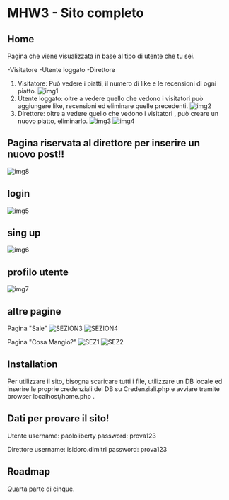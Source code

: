 # MHW3 - Sito completo

## Home
Pagina che viene visualizzata in base al tipo di utente che tu sei.

-Visitatore
-Utente loggato
-Direttore

1) Visitatore: Può vedere i piatti, il numero di like e le recensioni di ogni piatto.
  ![img1](https://user-images.githubusercontent.com/79881013/119350220-59f54400-bc9f-11eb-90a4-d238da26f77e.PNG)
2) Utente loggato: oltre a vedere quello che vedono i visitatori può aggiungere like, recensioni ed eliminare quelle precedenti.
  ![img2](https://user-images.githubusercontent.com/79881013/119350474-ae002880-bc9f-11eb-8de5-d34063c107eb.PNG)
3) Direttore: oltre a vedere quello che vedono i visitatori , può creare un nuovo piatto, eliminarlo.
  ![img3](https://user-images.githubusercontent.com/79881013/119350886-223acc00-bca0-11eb-81ff-ab9a93a93f66.PNG)
  ![img4](https://user-images.githubusercontent.com/79881013/119350900-249d2600-bca0-11eb-9049-6cd13bbbb2fb.PNG)

## Pagina riservata al direttore per inserire un nuovo post!!
  ![img8](https://user-images.githubusercontent.com/79881013/119352168-a2adfc80-bca1-11eb-952d-ab3743dacd79.PNG)

## login

  ![img5](https://user-images.githubusercontent.com/79881013/119351341-aab96c80-bca0-11eb-8e9e-2651f7bc1cc9.PNG)



## sing up
  
  ![img6](https://user-images.githubusercontent.com/79881013/119351393-b5740180-bca0-11eb-8588-c6d39163b7bf.PNG)

## profilo utente

  ![img7](https://user-images.githubusercontent.com/79881013/119351525-da687480-bca0-11eb-957a-1eda9f867dca.PNG)

## altre pagine
Pagina "Sale"
![SEZION3](https://user-images.githubusercontent.com/79881013/116103775-33e48000-a6b0-11eb-814a-480a98a974fe.PNG)
![SEZION4](https://user-images.githubusercontent.com/79881013/116103833-3e9f1500-a6b0-11eb-9cff-1978e063a0fb.PNG)

Pagina "Cosa Mangio?"
![SEZ1](https://user-images.githubusercontent.com/79881013/116103956-5aa2b680-a6b0-11eb-9974-becd6d86e01b.PNG)
![SEZ2](https://user-images.githubusercontent.com/79881013/116103965-5c6c7a00-a6b0-11eb-8637-03a5a4a0b9f1.PNG)


## Installation

Per utilizzare il sito, bisogna scaricare tutti i file, utilizzare un DB locale ed inserire le proprie credenziali del DB su Credenziali.php e avviare tramite browser localhost/home.php .
## Dati per provare il sito!

Utente
username: paololiberty
password: prova123

Direttore
username: isidoro.dimitri
password: prova123

## Roadmap
Quarta parte di cinque.
